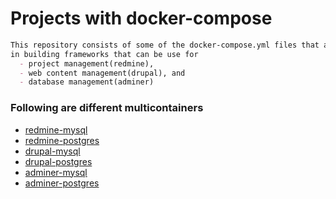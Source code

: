 # Projects with docker-compose
```markdown
This repository consists of some of the docker-compose.yml files that are used 
in building frameworks that can be use for 
  - project management(redmine),
  - web content management(drupal), and
  - database management(adminer)
```
### Following are different multicontainers

- [redmine-mysql](./redmine/redmine-mysql)
- [redmine-postgres](./redmine/redmine-postgres)
- [drupal-mysql](./drupal/drupal-mysql)
- [drupal-postgres](./drupal/drupal-postgres)
- [adminer-mysql](./adminer/adminer-mysql)
- [adminer-postgres](./adminer/adminer-postgres)
